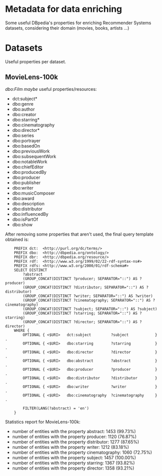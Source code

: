 # Metadata for data enriching
Some useful DBpedia's properties for enriching Recommender Systems datasets, considering their domain (movies, books, artists ...)

# Datasets
Useful properties per dataset.

## MovieLens-100k
*dbo:Film* *maybe* useful properties/resources:
- dct:subject*
- dbo:genre
- dbo:author
- dbo:creator
- dbo:starring*
- dbo:cinematography
- dbo:director*
- dbo:series
- dbo:portrayer
- dbo:basedOn
- dbo:previousWork
- dbo:subsequentWork
- dbo:notableWork
- dbo:chiefEditor
- dbo:producedBy
- dbo:producer
- dbo:publisher
- dbo:writer
- dbo:musicComposer 
- dbo:award
- dbo:description
- dbo:distributor
- dbo:influencedBy
- dbo:isPartOf
- dbo:show

After removing some properties that aren't used, the final query template obtained is:

```
    PREFIX dct:  <http://purl.org/dc/terms/>
    PREFIX dbo:  <http://dbpedia.org/ontology/>
    PREFIX dbr:  <http://dbpedia.org/resource/>
    PREFIX rdf:	 <http://www.w3.org/1999/02/22-rdf-syntax-ns#>
    PREFIX rdfs: <http://www.w3.org/2000/01/rdf-schema#>
    SELECT DISTINCT
        ?abstract 
        (GROUP_CONCAT(DISTINCT ?producer; SEPARATOR="::") AS ?producer)
        (GROUP_CONCAT(DISTINCT ?distributor; SEPARATOR="::") AS ?distributor)
        (GROUP_CONCAT(DISTINCT ?writer; SEPARATOR="::") AS ?writer)
        (GROUP_CONCAT(DISTINCT ?cinematography; SEPARATOR="::") AS ?cinematography)
        (GROUP_CONCAT(DISTINCT ?subject; SEPARATOR="::") AS ?subject)
        (GROUP_CONCAT(DISTINCT ?starring; SEPARATOR="::") AS ?starring)
        (GROUP_CONCAT(DISTINCT ?director; SEPARATOR="::") AS ?director)
    WHERE {
        OPTIONAL { <$URI>   dct:subject         ?subject            }   .
        OPTIONAL { <$URI>   dbo:starring        ?starring           }   .
        OPTIONAL { <$URI>   dbo:director        ?director           }   .
        OPTIONAL { <$URI>   dbo:abstract        ?abstract           }   .
        OPTIONAL { <$URI>   dbo:producer        ?producer           }   .
        OPTIONAL { <$URI>   dbo:distributor     ?distributor        }   .
        OPTIONAL { <$URI>   dbo:writer          ?writer             }   .
        OPTIONAL { <$URI>   dbo:cinematography  ?cinematography     }   .

        FILTER(LANG(?abstract) = 'en')
    }
```

Statistics report for MovieLens-100k:
- number of entities with the property abstract: 1453 (99.73%)
- number of entities with the property producer: 1120 (76.87%)
- number of entities with the property distributor: 1277 (87.65%)
- number of entities with the property writer: 1212 (83.18%)
- number of entities with the property cinematography: 1060 (72.75%)
- number of entities with the property subject: 1457 (100.00%)
- number of entities with the property starring: 1367 (93.82%)
- number of entities with the property director: 1358 (93.21%)
